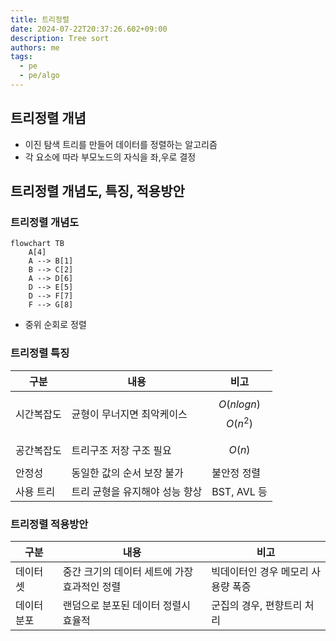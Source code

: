 ```yaml
---
title: 트리정렬
date: 2024-07-22T20:37:26.602+09:00
description: Tree sort
authors: me
tags: 
  - pe
  - pe/algo
---
```


## 트리정렬 개념

- 이진 탐색 트리를 만들어 데이터를 정렬하는 알고리즘
- 각 요소에 따라 부모노드의 자식을 좌,우로 결정

## 트리정렬 개념도, 특징, 적용방안

### 트리정렬 개념도

```mermaid
flowchart TB
    A[4]
    A --> B[1]
    B --> C[2]
    A --> D[6]
    D --> E[5]
    D --> F[7]
    F --> G[8]
```

- 중위 순회로 정렬

### 트리정렬 특징

| 구분 | 내용 | 비고 |
| --- | --- | --- |
| 시간복잡도 | 균형이 무너지면 최악케이스 | $$O(nlogn)$$ $$O(n^2)$$ |
| 공간복잡도 | 트리구조 저장 구조 필요 | $$O(n)$$ |
| 안정성 | 동일한 값의 순서 보장 불가 | 불안정 정렬 |
| 사용 트리 | 트리 균형을 유지해야 성능 향상 | BST, AVL 등 |

### 트리정렬 적용방안

| 구분 | 내용 | 비고 |
| --- | --- | --- |
| 데이터 셋 | 중간 크기의 데이터 세트에 가장 효과적인 정렬 | 빅데이터인 경우 메모리 사용량 폭증 |
| 데이터 분포 | 랜덤으로 분포된 데이터 정렬시 효율적 | 군집의 경우, 편향트리 처리 |
